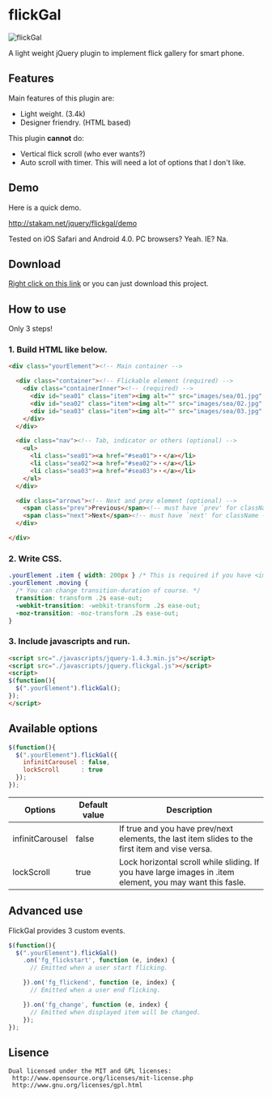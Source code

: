 # flickGal
![flickGal](/piglovesyou/flickGal/raw/master/src/title.png)

A light weight jQuery plugin to implement flick gallery for smart phone.

## Features
Main features of this plugin are:
- Light weight. (3.4k)
- Designer friendry. (HTML based)

This plugin __cannot__ do:
- Vertical flick scroll (who ever wants?)
- Auto scroll with timer. This will need a lot of options that I don't like.

## Demo

Here is a quick demo.

http://stakam.net/jquery/flickgal/demo

Tested on iOS Safari and Android 4.0. PC browsers? Yeah. IE? Na.


## Download
[Right click on this link](https://raw.github.com/piglovesyou/flickGal/master/jquery.flickgal.min.js) or you can just download this project.


## How to use
Only 3 steps!
### 1. Build HTML like below.
```html
<div class="yourElement"><!-- Main container -->

  <div class="container"><!-- Flickable element (required) -->
    <div class="containerInner"><!-- (required) -->
      <div id="sea01" class="item"><img alt="" src="images/sea/01.jpg" /></div><!-- must have `item' for class name -->
      <div id="sea02" class="item"><img alt="" src="images/sea/02.jpg" /></div>
      <div id="sea03" class="item"><img alt="" src="images/sea/03.jpg" /></div>
    </div>
  </div>

  <div class="nav"><!-- Tab, indicator or others (optional) -->
    <ul>
      <li class="sea01"><a href="#sea01">・</a></li>
      <li class="sea02"><a href="#sea02">・</a></li>
      <li class="sea03"><a href="#sea03">・</a></li>
    </ul>
  </div>

  <div class="arrows"><!-- Next and prev element (optional) -->
    <span class="prev">Previous</span><!-- must have `prev' for className -->
    <span class="next">Next</span><!-- must have `next' for className -->
  </div>

</div>
```

### 2. Write CSS.
```css
.yourElement .item { width: 200px } /* This is required if you have <img> element in .item element. */
.yourElement .moving {
  /* You can change transition-duration of course. */
  transition: transform .2s ease-out;
  -webkit-transition: -webkit-transform .2s ease-out;
  -moz-transition: -moz-transform .2s ease-out;
}
```

### 3. Include javascripts and run.
```html
<script src="./javascripts/jquery-1.4.3.min.js"></script>
<script src="./javascripts/jquery.flickgal.js"></script>
<script>
$(function(){
  $(".yourElement").flickGal();
});
</script>
```

## Available options
```javascript
$(function(){
  $(".yourElement").flickGal({
    infinitCarousel : false,
    lockScroll      : true
  });
});
```
| Options | Default value | Description |
| ------------ | ------------- | ------------ |
| infinitCarousel | false  | If true and you have prev/next elements, the last item slides to the first item and vise versa.  |
| lockScroll | true  | Lock horizontal scroll while sliding. If you have large images in .item element, you may want this fasle. |


## Advanced use
FlickGal provides 3 custom events.
```javascript
$(function(){
  $(".yourElement").flickGal()
    .on('fg_flickstart', function (e, index) {
      // Emitted when a user start flicking.

    }).on('fg_flickend', function (e, index) {
      // Emitted when a user end flicking.

    }).on('fg_change', function (e, index) {
      // Emitted when displayed item will be changed.
    });
});
```


## Lisence
```
Dual licensed under the MIT and GPL licenses:
 http://www.opensource.org/licenses/mit-license.php
 http://www.gnu.org/licenses/gpl.html
```
